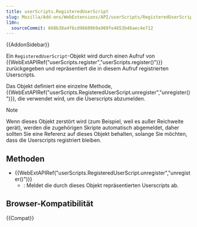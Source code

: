 ```yaml
---
title: userScripts.RegisteredUserScript
slug: Mozilla/Add-ons/WebExtensions/API/userScripts/RegisteredUserScript
l10n:
  sourceCommit: 668b38a4f6cd96609b9a969fe4653b46aec4e712
---
```


{{AddonSidebar}}

Ein `RegisteredUserScript`-Objekt wird durch einen Aufruf von {{WebExtAPIRef("userScripts.register","userScripts.register()")}} zurückgegeben und repräsentiert die in diesem Aufruf registrierten Userscripts.

Das Objekt definiert eine einzelne Methode, {{WebExtAPIRef("userScripts.RegisteredUserScript.unregister","unregister()")}}, die verwendet wird, um die Userscripts abzumelden.

> [!NOTE]
> Wenn dieses Objekt zerstört wird (zum Beispiel, weil es außer Reichweite gerät), werden die zugehörigen Skripte automatisch abgemeldet, daher sollten Sie eine Referenz auf dieses Objekt behalten, solange Sie möchten, dass die Userscripts registriert bleiben.

## Methoden

- {{WebExtAPIRef("userScripts.RegisteredUserScript.unregister","unregister()")}}
  - : Meldet die durch dieses Objekt repräsentierten Userscripts ab.

## Browser-Kompatibilität

{{Compat}}
